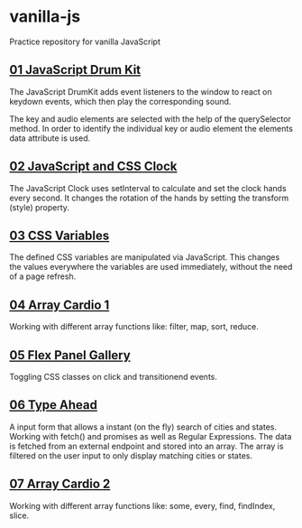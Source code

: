 # vanilla-js
Practice repository for vanilla JavaScript

## [01 JavaScript Drum Kit](01_DrumKit/)
The JavaScript DrumKit adds event listeners to the window to react on keydown events, which then play the corresponding sound.

The key and audio elements are selected with the help of the querySelector method. In order to identify the individual key or audio element the elements data attribute is used.

## [02 JavaScript and CSS Clock](02_Clock/)
The JavaScript Clock uses setInterval to calculate and set the clock hands every second. It changes the rotation of the hands by setting the transform (style) property.

## [03 CSS Variables](03_CSS_Variables/)
The defined CSS variables are manipulated via JavaScript. This changes the values everywhere the variables are used immediately, without the need of a page refresh.

## [04 Array Cardio 1](04_Array_Cardio_1/)
Working with different array functions like: filter, map, sort, reduce.

## [05 Flex Panel Gallery](05_Flex_Panel_Gallery/)
Toggling CSS classes on click and transitionend events.

## [06 Type Ahead](06_Type_Ahead/)
A input form that allows a instant (on the fly) search of cities and states. Working with fetch() and promises as well as Regular Expressions.
The data is fetched from an external endpoint and stored into an array. The array is filtered on the user input to only display matching cities or states.

## [07 Array Cardio 2](07_Array_Cardio_2/)
Working with different array functions like: some, every, find, findIndex, slice.